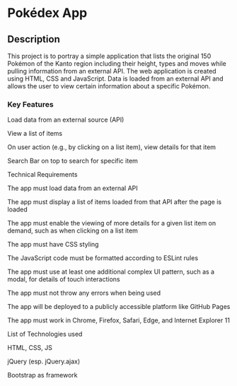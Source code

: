 # Pokédex App

## Description

This project is to portray a simple application that lists the original 150 Pokémon of the Kanto region including their height, types and moves while pulling information from an external API. The web application is created using HTML, CSS and JavaScript. Data is loaded from an external API and allows the user to view certain information about a specific Pokémon.

### Key Features

Load data from an external source (API)

View a list of items

On user action (e.g., by clicking on a list item), view details for that item

Search Bar on top to search for specific item

Technical Requirements

The app must load data from an external API

The app must display a list of items loaded from that API after the page is loaded

The app must enable the viewing of more details for a given list item on demand, such as when clicking on a list item

The app must have CSS styling

The JavaScript code must be formatted according to ESLint rules

The app must use at least one additional complex UI pattern, such as a modal, for details of touch interactions

The app must not throw any errors when being used

The app will be deployed to a publicly accessible platform like GitHub Pages

The app must work in Chrome, Firefox, Safari, Edge, and Internet Explorer 11

List of Technologies used

HTML, CSS, JS

jQuery (esp. jQuery.ajax)

Bootstrap as framework

